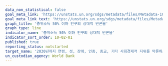 ```yaml
---
data_non_statistical: false
goal_meta_link: 'https://unstats.un.org/sdgs/metadata/files/Metadata-10-02-01.pdf'
goal_meta_link_text: 'https://unstats.un.org/sdgs/metadata/files/Metadata-10-02-01.pdf'
graph_title: '중위소득 50% 이하 인구의 상대적 빈곤율'
graph_type: line
indicator_name: '중위소득 50% 이하 인구의 상대적 빈곤율'
indicator_sort_order: 10-02-01
published: true
reporting_status: notstarted
target_name: '2030년까지 연령, 성, 장애, 인종, 종교, 기타 사회경제적 지위를 막론하고 사회, 경제, 정치적 참여 권한 확대 및 촉진'
un_custodian_agency: World Bank
---
```

